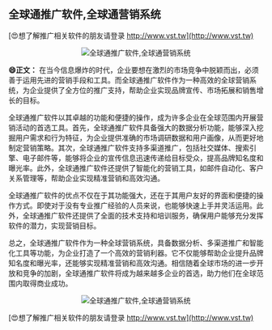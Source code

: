 ## **全球通推广软件,全球通营销系统**

[😍想了解推广相关软件的朋友请登录 http://www.vst.tw](http://www.vst.tw)

 <center><img src="https://vst.tw/MP4/tuiguang/png/5.png" alt="全球通推广软件,全球通营销系统"></center>

**😄正文：**
在当今信息爆炸的时代，企业要想在激烈的市场竞争中脱颖而出，必须善于运用先进的营销手段和工具。而全球通推广软件作为一种高效的全球营销系统，为企业提供了全方位的推广支持，帮助企业实现品牌宣传、市场拓展和销售增长的目标。

全球通推广软件以其卓越的功能和便捷的操作，成为许多企业在全球范围内开展营销活动的首选工具。首先，全球通推广软件具备强大的数据分析功能，能够深入挖掘用户需求和行为特征，为企业提供准确的市场调研数据和用户画像，从而更好地制定营销策略。其次，全球通推广软件支持多渠道推广，包括社交媒体、搜索引擎、电子邮件等，能够将企业的宣传信息迅速传递给目标受众，提高品牌知名度和曝光率。此外，全球通推广软件还提供了智能化的营销工具，如邮件自动化、客户关系管理等，帮助企业实现精准营销和高效沟通。

全球通推广软件的优点不仅在于其功能强大，还在于其用户友好的界面和便捷的操作方式。即使对于没有专业推广经验的人员来说，也能够快速上手并灵活运用。此外，全球通推广软件还提供了全面的技术支持和培训服务，确保用户能够充分发挥软件的潜力，实现营销目标。

总之，全球通推广软件作为一种全球营销系统，具备数据分析、多渠道推广和智能化工具等功能，为企业打造了一个高效的营销利器。它不仅能够帮助企业提升品牌知名度和曝光率，还能够实现精准营销和高效沟通。相信随着全球市场的进一步开放和竞争的加剧，全球通推广软件将成为越来越多企业的首选，助力他们在全球范围内取得商业成功。

 <center><img src="https://vst.tw/MP4/tuiguang/png/7.png" alt="全球通推广软件,全球通营销系统"></center>

[😍想了解推广相关软件的朋友请登录 http://www.vst.tw](http://www.vst.tw)



